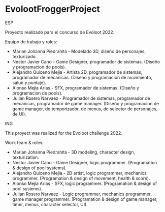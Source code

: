 # EvolootFroggerProject

ESP

Proyecto realizado para el concurso de Evoloot 2022.

Equipo de trabajo y roles:

- Marian Johanna Piedrahita - Modelado 3D, diseño de personajes, texturizado.
- Nestor Javier Cano - Game Designer, programador de sistemas. (Diseño y programacion de pools).
- Alejandro Quiceno Mejia - Artista 2D, programador de sistemas, programador de mecanicas. (Diseño y programacion de movimiento, salud y puntaje).
- Alonso Mejia Arias - SFX, programador de sistemas. (Diseño y programacion de pools).
- Julian Rosero Narvaez - Programador de sistemas, programador de mecanicas, programador de game manager. (Diseño y programacion de game manager, de temporizador, de menus, de selector de personajes, de UI).

ING

This proyect was realized for the Evoloot challenge 2022.

Work team & roles:

- Marian Johanna Piedrahita - 3D modeling, character design, texturization.
- Nestor Javier Cano - Game Designer, logic programmer. (Programation & design of pool systems).
- Alejandro Quiceno Mejia - 2D artist, logic programmer, mechanics programmer. (Programation & design of movement, health & score).
- Alonso Mejia Arias - SFX, logic programmer. (Programation & design of pool systems).
- Julian Rosero Narvaez - Logic programmer, mechanics programmer, game manager programmer. (Programation & design of game manager, timer, menus, character selector, UI).
